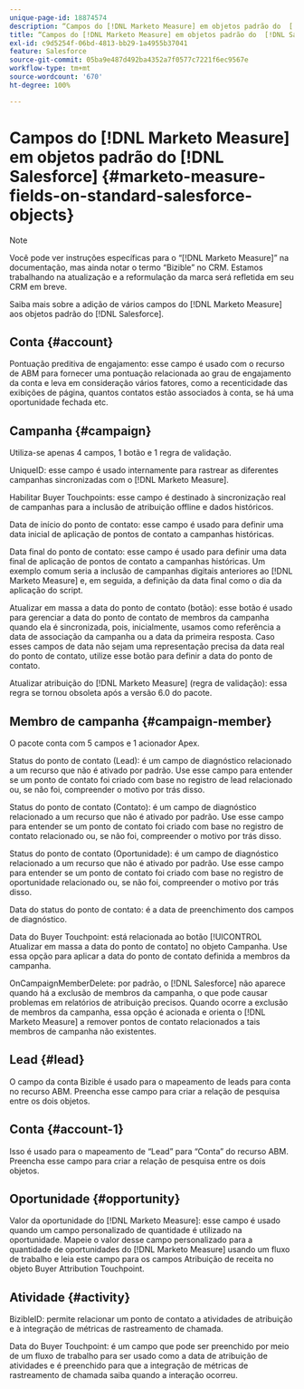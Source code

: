 ```yaml
---
unique-page-id: 18874574
description: “Campos do [!DNL Marketo Measure] em objetos padrão do  [!DNL Salesforce]  -  [!DNL Marketo Measure]”
title: “Campos do [!DNL Marketo Measure] em objetos padrão do  [!DNL Salesforce] ”
exl-id: c9d5254f-06bd-4813-bb29-1a4955b37041
feature: Salesforce
source-git-commit: 05ba9e487d492ba4352a7f0577c7221f6ec9567e
workflow-type: tm+mt
source-wordcount: '670'
ht-degree: 100%

---
```


# Campos do [!DNL Marketo Measure] em objetos padrão do [!DNL Salesforce] {#marketo-measure-fields-on-standard-salesforce-objects}

>[!NOTE]
>
>Você pode ver instruções específicas para o “[!DNL Marketo Measure]” na documentação, mas ainda notar o termo “Bizible” no CRM. Estamos trabalhando na atualização e a reformulação da marca será refletida em seu CRM em breve.

Saiba mais sobre a adição de vários campos do [!DNL Marketo Measure] aos objetos padrão do [!DNL Salesforce].

## Conta {#account}

Pontuação preditiva de engajamento: esse campo é usado com o recurso de ABM para fornecer uma pontuação relacionada ao grau de engajamento da conta e leva em consideração vários fatores, como a recenticidade das exibições de página, quantos contatos estão associados à conta, se há uma oportunidade fechada etc.

## Campanha {#campaign}

Utiliza-se apenas 4 campos, 1 botão e 1 regra de validação.

UniqueID: esse campo é usado internamente para rastrear as diferentes campanhas sincronizadas com o [!DNL Marketo Measure].

Habilitar Buyer Touchpoints: esse campo é destinado à sincronização real de campanhas para a inclusão de atribuição offline e dados históricos.

Data de início do ponto de contato: esse campo é usado para definir uma data inicial de aplicação de pontos de contato a campanhas históricas.

Data final do ponto de contato: esse campo é usado para definir uma data final de aplicação de pontos de contato a campanhas históricas. Um exemplo comum seria a inclusão de campanhas digitais anteriores ao [!DNL Marketo Measure] e, em seguida, a definição da data final como o dia da aplicação do script.

Atualizar em massa a data do ponto de contato (botão): esse botão é usado para gerenciar a data do ponto de contato de membros da campanha quando ela é sincronizada, pois, inicialmente, usamos como referência a data de associação da campanha ou a data da primeira resposta. Caso esses campos de data não sejam uma representação precisa da data real do ponto de contato, utilize esse botão para definir a data do ponto de contato.

Atualizar atribuição do [!DNL Marketo Measure] (regra de validação): essa regra se tornou obsoleta após a versão 6.0 do pacote.

## Membro de campanha {#campaign-member}

O pacote conta com 5 campos e 1 acionador Apex.

Status do ponto de contato (Lead): é um campo de diagnóstico relacionado a um recurso que não é ativado por padrão. Use esse campo para entender se um ponto de contato foi criado com base no registro de lead relacionado ou, se não foi, compreender o motivo por trás disso.

Status do ponto de contato (Contato): é um campo de diagnóstico relacionado a um recurso que não é ativado por padrão. Use esse campo para entender se um ponto de contato foi criado com base no registro de contato relacionado ou, se não foi, compreender o motivo por trás disso.

Status do ponto de contato (Oportunidade): é um campo de diagnóstico relacionado a um recurso que não é ativado por padrão. Use esse campo para entender se um ponto de contato foi criado com base no registro de oportunidade relacionado ou, se não foi, compreender o motivo por trás disso.

Data do status do ponto de contato: é a data de preenchimento dos campos de diagnóstico.

Data do Buyer Touchpoint: está relacionada ao botão [!UICONTROL Atualizar em massa a data do ponto de contato] no objeto Campanha. Use essa opção para aplicar a data do ponto de contato definida a membros da campanha.

OnCampaignMemberDelete: por padrão, o [!DNL Salesforce] não aparece quando há a exclusão de membros da campanha, o que pode causar problemas em relatórios de atribuição precisos. Quando ocorre a exclusão de membros da campanha, essa opção é acionada e orienta o [!DNL Marketo Measure] a remover pontos de contato relacionados a tais membros de campanha não existentes.

## Lead {#lead}

O campo da conta Bizible é usado para o mapeamento de leads para conta no recurso ABM. Preencha esse campo para criar a relação de pesquisa entre os dois objetos.

## Conta {#account-1}

Isso é usado para o mapeamento de “Lead” para “Conta” do recurso ABM. Preencha esse campo para criar a relação de pesquisa entre os dois objetos.

## Oportunidade {#opportunity}

Valor da oportunidade do [!DNL Marketo Measure]: esse campo é usado quando um campo personalizado de quantidade é utilizado na oportunidade. Mapeie o valor desse campo personalizado para a quantidade de oportunidades do [!DNL Marketo Measure] usando um fluxo de trabalho e leia este campo para os campos Atribuição de receita no objeto Buyer Attribution Touchpoint.

## Atividade {#activity}

BizibleID: permite relacionar um ponto de contato a atividades de atribuição e à integração de métricas de rastreamento de chamada.

Data do Buyer Touchpoint: é um campo que pode ser preenchido por meio de um fluxo de trabalho para ser usado como a data de atribuição de atividades e é preenchido para que a integração de métricas de rastreamento de chamada saiba quando a interação ocorreu.
